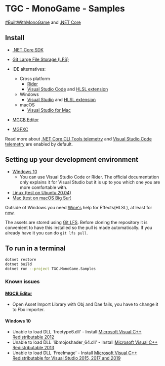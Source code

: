 # TGC - MonoGame - Samples
[#BuiltWithMonoGame](http://www.monogame.net) and [.NET Core](https://dotnet.microsoft.com)

## Install
* [.NET Core SDK](https://docs.microsoft.com/dotnet/core/install/sdk)
* [Git Large File Storage (LFS)](https://git-lfs.github.com/)
* IDE alternatives:
  * Cross platform
    * [Rider](https://www.jetbrains.com/rider)
    * [Visual Studio Code](https://code.visualstudio.com) and [HLSL extension](https://marketplace.visualstudio.com/items?itemName=TimGJones.hlsltools)
  * Windows
    * [Visual Studio](https://visualstudio.microsoft.com/es/vs) and [HLSL extension](https://marketplace.visualstudio.com/items?itemName=TimGJones.HLSLToolsforVisualStudio)
  * macOS
    * [Visual Studio for Mac](https://visualstudio.microsoft.com/es/vs/mac)
  
* [MGCB Editor](https://docs.monogame.net/articles/tools/mgcb_editor.html)
* [MGFXC](https://docs.monogame.net/articles/tools/mgfxc.html)

Read more about [.NET Core CLI Tools telemetry](https://aka.ms/dotnet-cli-telemetry) and [Visual Studio Code telemetry](https://code.visualstudio.com/docs/getstarted/telemetry) are enabled by default.

## Setting up your development environment
 * [Windows 10](https://docs.monogame.net/articles/getting_started/1_setting_up_your_development_environment_windows.html)
   * You can use Visual Studio Code or Rider. The official documentation only explains it for Visual Studio but it is up to you which one you are more comfortable with.
 * [Linux (test on Ubuntu 20.04)](https://docs.monogame.net/articles/getting_started/1_setting_up_your_development_environment_ubuntu.html)
 * [Mac (test on macOS Big Sur)](https://docs.monogame.net/articles/getting_started/1_setting_up_your_development_environment_macos.html)

Outside of Windows you need [Wine's](https://www.winehq.org) help for Effects(HLSL), at least for [now](https://github.com/MonoGame/MonoGame/issues/2167).

The assets are stored using [Git LFS](https://git-lfs.github.com). Before cloning the repository it is convenient to have this installed so the pull is made automatically. If you already have it you can do `git lfs pull`.

## To run in a terminal
```bash
dotnet restore
dotnet build
dotnet run --project TGC.MonoGame.Samples
```

### Known issues

#### [MGCB Editor](https://docs.monogame.net/articles/tools/mgcb_editor.html)
* Open Asset Import Library with Obj and Dae fails, you have to change it to Fbx importer.

#### Windows 10
* Unable to load DLL 'freetype6.dll' - Install [Microsoft Visual C++ Redistributable 2012](https://www.microsoft.com/en-us/download/details.aspx?id=30679)
* Unable to load DLL 'libmojoshader_64.dll' - Install [Microsoft Visual C++ Redistributable 2013](https://aka.ms/highdpimfc2013x64enu)
* Unable to load DLL 'FreeImage' - Install [Microsoft Visual C++ Redistributable for Visual Studio 2015, 2017 and 2019](https://aka.ms/vs/16/release/vc_redist.x64.exe)
